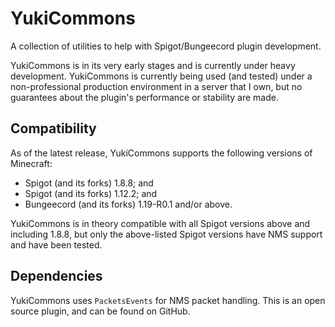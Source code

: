 # YukiCommons

A collection of utilities to help with Spigot/Bungeecord plugin development.

YukiCommons is in its very early stages and is currently under heavy development. YukiCommons is currently being used (and tested) under a non-professional production environment in a server that I own, but no guarantees about the plugin's performance or stability are made.

## Compatibility
As of the latest release, YukiCommons supports the following versions of Minecraft:

- Spigot (and its forks) 1.8.8; and
- Spigot (and its forks) 1.12.2; and
- Bungeecord (and its forks) 1.19-R0.1 and/or above.

YukiCommons is in theory compatible with all Spigot versions above and including 1.8.8, but only the above-listed Spigot versions have NMS support and have been tested.

## Dependencies

YukiCommons uses `PacketsEvents` for NMS packet handling.
This is an open source plugin, and can be found on GitHub.